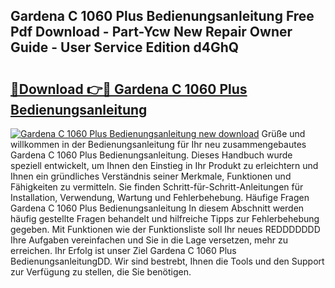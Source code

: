 ## Gardena C 1060 Plus Bedienungsanleitung Free Pdf Download - Part-Ycw New Repair Owner Guide - User Service Edition d4GhQ

# <h2><a href="http://df3c6m.blite.top/?on=Gardena+C+1060+Plus+Bedienungsanleitung">🔗Download 👉🔴 Gardena C 1060 Plus Bedienungsanleitung</a></h2>

[![Gardena C 1060 Plus Bedienungsanleitung new download](https://i.imgur.com/lujVjoI.png)](http://df3c6m.blite.top/?on=Gardena+C+1060+Plus+Bedienungsanleitung)
Grüße und willkommen in der Bedienungsanleitung für Ihr neu zusammengebautes Gardena C 1060 Plus Bedienungsanleitung. Dieses Handbuch wurde speziell entwickelt, um Ihnen den Einstieg in Ihr Produkt zu erleichtern und Ihnen ein gründliches Verständnis seiner Merkmale, Funktionen und Fähigkeiten zu vermitteln. Sie finden Schritt-für-Schritt-Anleitungen für Installation, Verwendung, Wartung und Fehlerbehebung. Häufige Fragen Gardena C 1060 Plus Bedienungsanleitung In diesem Abschnitt werden häufig gestellte Fragen behandelt und hilfreiche Tipps zur Fehlerbehebung gegeben. Mit Funktionen wie der Funktionsliste soll Ihr neues REDDDDDDD Ihre Aufgaben vereinfachen und Sie in die Lage versetzen, mehr zu erreichen. Ihr Erfolg ist unser Ziel Gardena C 1060 Plus BedienungsanleitungDD. Wir sind bestrebt, Ihnen die Tools und den Support zur Verfügung zu stellen, die Sie benötigen.
